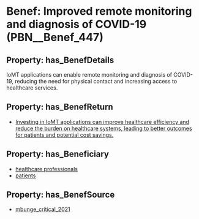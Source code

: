 # Benef: __Improved remote monitoring and diagnosis of COVID-19__ (PBN__Benef_447)

## Property: has_BenefDetails

IoMT applications can enable remote monitoring and diagnosis of COVID-19, reducing the need for physical contact and increasing access to healthcare services.

## Property: has_BenefReturn

* [Investing in IoMT applications can improve healthcare efficiency and reduce the burden on healthcare systems, leading to better outcomes for patients and potential cost savings.](../BenefReturn/PBN__BenefReturn_483)

## Property: has_Beneficiary

* [healthcare professionals](../Stakeholder/PBN__Stakeholder_32)
* [patients](../Stakeholder/PBN__Stakeholder_31)

## Property: has_BenefSource

* [mbunge_critical_2021](../Article/PBN__Article_91)

